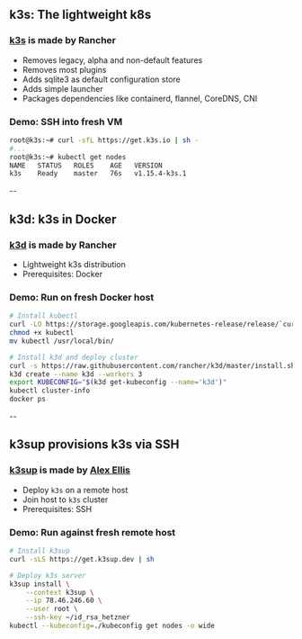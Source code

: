 ## k3s: The lightweight k8s

### [k3s](https://github.com/rancher/k3s) is made by Rancher

- Removes legacy, alpha and non-default features
- Removes most plugins
- Adds sqlite3 as default configuration store
- Adds simple launcher
- Packages dependencies like containerd, flannel, CoreDNS, CNI

### Demo: SSH into fresh VM

```bash
root@k3s:~# curl -sfL https://get.k3s.io | sh -
#...
root@k3s:~# kubectl get nodes
NAME   STATUS   ROLES    AGE   VERSION
k3s    Ready    master   76s   v1.15.4-k3s.1
```

--

## k3d: k3s in Docker

### [k3d](https://github.com/rancher/k3d) is made by Rancher

- Lightweight k3s distribution
- Prerequisites: Docker

### Demo: Run on fresh Docker host

```bash
# Install kubectl
curl -LO https://storage.googleapis.com/kubernetes-release/release/`curl -s https://storage.googleapis.com/kubernetes-release/release/stable.txt`/bin/linux/amd64/kubectl
chmod +x kubectl
mv kubectl /usr/local/bin/

# Install k3d and deploy cluster
curl -s https://raw.githubusercontent.com/rancher/k3d/master/install.sh | bash
k3d create --name k3d --workers 3
export KUBECONFIG="$(k3d get-kubeconfig --name='k3d')"
kubectl cluster-info
docker ps
```

--

## k3sup provisions k3s via SSH

### [k3sup](https://github.com/alexellis/k3sup) is made by [Alex Ellis](https://github.com/alexellis)

- Deploy `k3s` on a remote host
- Join host to `k3s` cluster
- Prerequisites: SSH

### Demo: Run against fresh remote host

```bash
# Install k3sup
curl -sLS https://get.k3sup.dev | sh

# Deploy k3s server
k3sup install \
    --context k3sup \
    --ip 78.46.246.60 \
    --user root \
    --ssh-key ~/id_rsa_hetzner
kubectl --kubeconfig=./kubeconfig get nodes -o wide
```